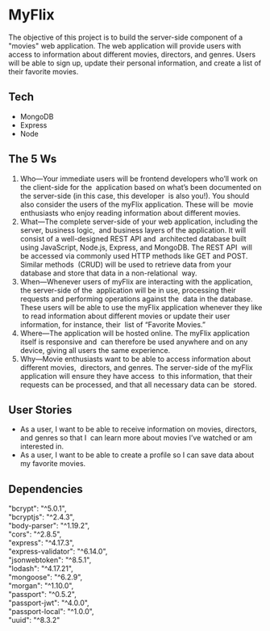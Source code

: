 # MyFlix

The objective of this project is to build the server-side component of a "movies" web application.
The web application will provide users with access to information about different movies, directors, and genres.
Users will be able to sign up, update their personal information, and create a list of their favorite movies.

## Tech

<ul>
<li>MongoDB</li>
<li>Express</li>
<li>Node</li>
</ul>

## The 5 Ws

1. Who—Your  immediate  users  will  be  frontend  developers  who’ll  work  on  the  client-side  for  the  application  based  on  what’s  been  documented  on  the  server-side  (in  this  case,  this  developer  is  also  you!).  You  should  also  consider  the  users  of  the  myFlix  application.  These  will  be  movie  enthusiasts  who  enjoy  reading  information  about  different  movies. 
2. What—The  complete  server-side  of  your  web  application,  including  the  server,  business  logic,  and  business  layers  of  the  application.  It  will  consist  of  a  well-designed  REST  API  and  architected  database  built  using  JavaScript,  Node.js,  Express,  and  MongoDB.  The  REST  API  will  be  accessed  via  commonly  used  HTTP  methods  like  GET  and  POST.  Similar  methods  (CRUD)  will  be  used  to  retrieve  data  from  your  database  and  store  that  data  in  a  non-relational  way. 
3. When—Whenever  users  of  myFlix  are  interacting  with  the  application,  the  server-side  of  the  application  will  be  in  use,  processing  their  requests  and  performing  operations  against  the  data  in  the  database.  These  users  will  be  able  to  use  the  myFlix  application  whenever  they  like  to  read  information  about  different  movies  or  update  their  user  information,  for  instance,  their  list  of  “Favorite  Movies.”
4. Where—The  application  will  be  hosted  online.  The  myFlix  application  itself  is  responsive  and  can  therefore  be  used  anywhere  and  on  any  device,  giving  all  users  the  same  experience.  
5. Why—Movie  enthusiasts  want  to  be  able  to  access  information  about  different  movies,  directors,  and  genres.  The  server-side  of  the  myFlix  application  will  ensure  they  have  access  to  this  information,  that  their  requests  can  be  processed,  and  that  all  necessary  data  can  be  stored. 

## User Stories

<ul>
<li>As  a  user,  I  want  to  be  able  to  receive  information  on  movies,  directors,  and  genres  so  that  I  can  learn  more  about  movies  I’ve  watched  or  am  interested  in.</li>
<li>As  a  user,  I  want  to  be  able  to  create  a  profile  so  I  can  save  data  about  my  favorite  movies.</li>
</ul>

## Dependencies

"bcrypt": "^5.0.1",<br>
"bcryptjs": "^2.4.3",<br>
"body-parser": "^1.19.2",<br>
"cors": "^2.8.5",<br>
"express": "^4.17.3",<br>
"express-validator": "^6.14.0",<br>
"jsonwebtoken": "^8.5.1",<br>
"lodash": "^4.17.21",<br>
"mongoose": "^6.2.9",<br>
"morgan": "^1.10.0",<br>
"passport": "^0.5.2",<br>
"passport-jwt": "^4.0.0",<br>
"passport-local": "^1.0.0",<br>
"uuid": "^8.3.2"
